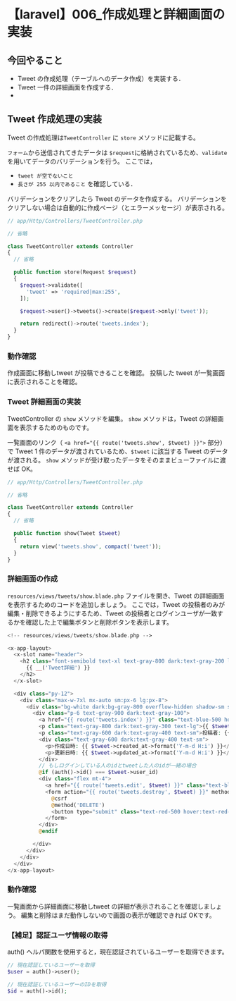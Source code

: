 # 【laravel】006\_作成処理と詳細画面の実装


## 今回やること

- Tweet の作成処理（テーブルへのデータ作成）を実装する．
- Tweet 一件の詳細画面を作成する．
- 
## Tweet 作成処理の実装

Tweet の作成処理は`TweetController` に `store` メソッドに記載する。

`フォーム`から送信されてきたデータは `$request`に格納されているため、`validate` を用いてデータのバリデーションを行う。
ここでは，
- `tweet が空でないこと`
- `長さが 255 以内であること`
を確認している．

バリデーションをクリアしたら Tweet のデータを作成する。
バリデーションをクリアしない場合は自動的に作成ページ（とエラーメッセージ）が表示される。

```php
// app/Http/Controllers/TweetController.php

// 省略

class TweetController extends Controller
{
  // 省略

  public function store(Request $request)
  {
    $request->validate([
      'tweet' => 'required|max:255',
    ]);

    $request->user()->tweets()->create($request->only('tweet'));

    return redirect()->route('tweets.index');
  }
}
```

### 動作確認

作成画面に移動しtweet が投稿できることを確認。
投稿した tweet が一覧画面に表示されることを確認。

### Tweet 詳細画面の実装

TweetController の `show` メソッドを編集。
`show` メソッドは，Tweet の詳細画面を表示するためのものです。

一覧画面のリンク（ `<a href="{{ route('tweets.show', $tweet) }}">` 部分）で 
Tweet 1 件のデータが渡されているため、`$tweet` に該当する Tweet のデータが渡される。
`show` メソッドが受け取ったデータをそのままビューファイルに渡せば OK。


```php
// app/Http/Controllers/TweetController.php

// 省略

class TweetController extends Controller
{
  // 省略

  public function show(Tweet $tweet)
  {
    return view('tweets.show', compact('tweet'));
  }
}
```

### 詳細画面の作成

`resources/views/tweets/show.blade.php` ファイルを開き、Tweet の詳細画面を表示するためのコードを追加しましょう。
ここでは，Tweet の投稿者のみが編集・削除できるようにするため、Tweet の投稿者とログインユーザが一致するかを確認した上で編集ボタンと削除ボタンを表示します。

```php
<!-- resources/views/tweets/show.blade.php -->

<x-app-layout>
  <x-slot name="header">
    <h2 class="font-semibold text-xl text-gray-800 dark:text-gray-200 leading-tight">
      {{ __('Tweet詳細') }}
    </h2>
  </x-slot>

  <div class="py-12">
    <div class="max-w-7xl mx-auto sm:px-6 lg:px-8">
      <div class="bg-white dark:bg-gray-800 overflow-hidden shadow-sm sm:rounded-lg">
        <div class="p-6 text-gray-900 dark:text-gray-100">
          <a href="{{ route('tweets.index') }}" class="text-blue-500 hover:text-blue-700 mr-2">一覧に戻る</a>
          <p class="text-gray-800 dark:text-gray-300 text-lg">{{ $tweet->tweet }}</p>
          <p class="text-gray-600 dark:text-gray-400 text-sm">投稿者: {{ $tweet->user->name }}</p>
          <div class="text-gray-600 dark:text-gray-400 text-sm">
            <p>作成日時: {{ $tweet->created_at->format('Y-m-d H:i') }}</p>
            <p>更新日時: {{ $tweet->updated_at->format('Y-m-d H:i') }}</p>
          </div>
          // もしログインしている人のidとtweetした人のidが一緒の場合
          @if (auth()->id() === $tweet->user_id)
          <div class="flex mt-4">
            <a href="{{ route('tweets.edit', $tweet) }}" class="text-blue-500 hover:text-blue-700 mr-2">編集</a>
            <form action="{{ route('tweets.destroy', $tweet) }}" method="POST" onsubmit="return confirm('本当に削除しますか？');">
              @csrf
              @method('DELETE')
              <button type="submit" class="text-red-500 hover:text-red-700">削除</button>
            </form>
          </div>
          @endif

        </div>
      </div>
    </div>
  </div>
</x-app-layout>

```

### 動作確認
一覧画面から詳細画面に移動しtweet の詳細が表示されることを確認しましょう。
編集と削除はまだ動作しないので画面の表示が確認できれば OKです。

### 【補足】認証ユーザ情報の取得

auth() ヘルパ関数を使用すると，現在認証されているユーザーを取得できます。

```php
// 現在認証しているユーザーを取得
$user = auth()->user();

// 現在認証しているユーザーのIDを取得
$id = auth()->id();
```